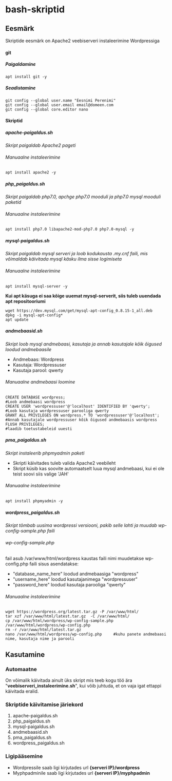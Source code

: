 # bash-skriptid
## Eesmärk
Skriptide eesmärk on Apache2 veebiserveri instaleerimine Wordpressiga
#### git
##### Paigaldamine
```
apt install git -y
```
##### Seadistamine
```
git config --global user.name "Eesnimi Perenimi"
git config --global user.email email@domeen.com
git config --global core.editor nano
```

#### Skriptid
##### apache-paigaldus.sh
*Skript paigaldab Apache2 pageti*
###### Manuaalne instaleerimine
```
apt install apache2 -y
```

##### php_paigaldus.sh
*Skript paigaldab php7.0, apchge php7.0 mooduli ja php7.0 mysql mooduli paketid*
###### Manuaalne instaleerimine
```
apt install php7.0 libapache2-mod-php7.0 php7.0-mysql -y
```

##### mysql-paigaldus.sh
*Skript paigaldab mysql serveri ja loob kodukausta .my.cnf faili, mis võimaldab käivitada mysql käsku ilma sisse logimiseta*
###### Manuaalne instaleerimine
```
apt install mysql-server -y
```
**Kui apt käsuga ei saa kõige uuemat mysql-serverit, siis tuleb uuendada apt  repositooriumi**
```
wget https://dev.mysql.com/get/mysql-apt-config_0.8.15-1_all.deb
dpkg -i mysql-apt-config*
apt update
```

##### andmebaasid.sh
*Skript loob mysql andmebaasi, kasutaja ja annab kasutajale kõik õigused loodud andmebaasile*
- Andmebaas: Wordpress
- Kasutaja: Wordpressuser
- Kasutaja parool: qwerty
###### Manuaalne andmebaasi loomine
```
CREATE DATABASE wordpress;                                          #Loob andmebaasi wordpress
CREATE USER 'wordpressuser'@'localhost' IDENTIFIED BY 'qwerty';     #Loob kasutaja wordpressuser parooliga qwerty
GRANT ALL PRIVILEGES ON wordpress.* TO 'wordpressuser'@'localhost'; #Annab kasutajale wordpressuser kõik õigused andmebaasis wordpress
FLUSH PRIVILEGES;                                                   #laadib toetustabeleid uuesti
```

##### pma_paigaldus.sh
*Skript instaleerib phpmyadmin paketi*
- Skripti käivitades tuleb valida Apache2 veebileht
- Skript küsib kas soovite automaatselt luua mysql andmebaasi, kui ei ole teist soovi siis valige 'JAH'
###### Manuaalne instaleerimine
```
apt install phpmyadmin -y
```

##### wordpress_paigaldus.sh
*Skript tõmbab uusima wordpressi versiooni, pakib selle lahti ja muudab wp-config-sample.php faili*
###### wp-config-sample.php
fail asub /var/www/html/wordpress kaustas
faili nimi muudetakse wp-config.php
faili sisus asendatakse:
- "database_name_here" loodud andmebaasiga "wordpress"
- "username_here" loodud kasutajanimega "wordpressuser"
- "password_here" loodud kasutaja parooliga "qwerty"
###### Manuaalne instaleerimine
```
wget https://wordpress.org/latest.tar.gz -P /var/www/html/
tar xzf /var/www/html/latest.tar.gz  -C /var/www/html/
cp /var/www/html/wordpress/wp-config-sample.php /var/www/html/wordpress/wp-config.php
rm -r /var/www/html/latest.tar.gz
nano /var/www/html/wordpress/wp-config.php     #kuhu panete andmebaasi nime, kasutaja nime ja parooli
```
## Kasutamine
### Automaatne
On võimalik käivitada ainult üks skript mis teeb kogu töö ära "**veebiserveri_instaleerimine.sh**", kui võib juhtuda, et on vaja igat ettappi käivitada eralid.
### Skriptide käivitamise järiekord
1. apache-paigaldus.sh
2. php_paigaldus.sh
3. mysql-paigaldus.sh
4. andmebaasid.sh
5. pma_paigaldus.sh
6. wordpress_paigaldus.sh
### Ligipääsemine
- Wordpressile saab ligi kirjutades url **{serveri IP}/wordpress**
- Myphpadminile saab ligi kirjutades url **{serveri IP}/myphpadmin**
